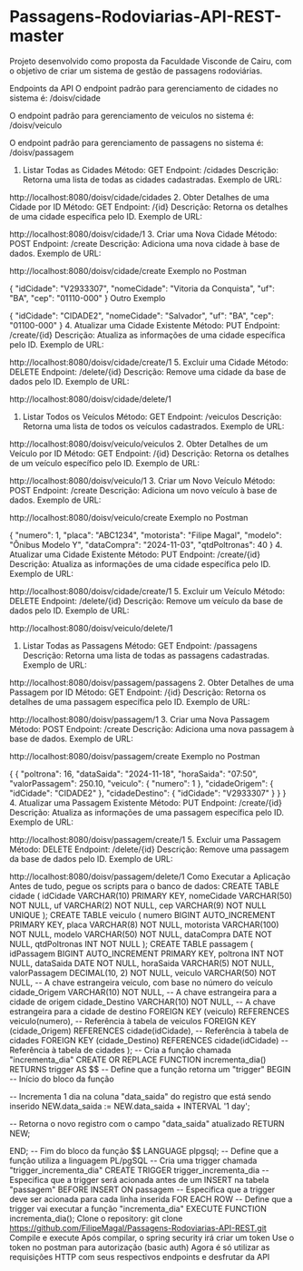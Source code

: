 # Passagens-Rodoviarias-API-REST-master

Projeto desenvolvido como proposta da Faculdade Visconde de Cairu, com o objetivo de criar um sistema de gestão de passagens rodoviárias.

Endpoints da API
O endpoint padrão para gerenciamento de cidades no sistema é: /doisv/cidade

O endpoint padrão para gerenciamento de veiculos no sistema é: /doisv/veiculo

O endpoint padrão para gerenciamento de passagens no sistema é: /doisv/passagem

1. Listar Todas as Cidades
Método: GET
Endpoint: /cidades
Descrição: Retorna uma lista de todas as cidades cadastradas.
Exemplo de URL:

http://localhost:8080/doisv/cidade/cidades
2. Obter Detalhes de uma Cidade por ID
Método: GET
Endpoint: /{id}
Descrição: Retorna os detalhes de uma cidade específica pelo ID.
Exemplo de URL:

http://localhost:8080/doisv/cidade/1
3. Criar uma Nova Cidade
Método: POST
Endpoint: /create
Descrição: Adiciona uma nova cidade à base de dados.
Exemplo de URL:

http://localhost:8080/doisv/cidade/create
Exemplo no Postman

{
        "idCidade": "V2933307",
        "nomeCidade": "Vitoria da Conquista",
        "uf": "BA",
        "cep": "01110-000"
}
Outro Exemplo

{
        "idCidade": "CIDADE2",
        "nomeCidade": "Salvador",
        "uf": "BA",
        "cep": "01100-000"
}
4. Atualizar uma Cidade Existente
Método: PUT
Endpoint: /create/{id}
Descrição: Atualiza as informações de uma cidade específica pelo ID.
Exemplo de URL:

http://localhost:8080/doisv/cidade/create/1
5. Excluir uma Cidade
Método: DELETE
Endpoint: /delete/{id}
Descrição: Remove uma cidade da base de dados pelo ID.
Exemplo de URL:

http://localhost:8080/doisv/cidade/delete/1
1. Listar Todos os Veículos
Método: GET
Endpoint: /veiculos
Descrição: Retorna uma lista de todos os veículos cadastrados.
Exemplo de URL:

http://localhost:8080/doisv/veiculo/veiculos
2. Obter Detalhes de um Veículo por ID
Método: GET
Endpoint: /{id}
Descrição: Retorna os detalhes de um veículo específico pelo ID.
Exemplo de URL:

http://localhost:8080/doisv/veiculo/1
3. Criar um Novo Veículo
Método: POST
Endpoint: /create
Descrição: Adiciona um novo veículo à base de dados.
Exemplo de URL:

http://localhost:8080/doisv/veiculo/create
Exemplo no Postman

{
    "numero": 1,
    "placa": "ABC1234",
    "motorista": "Filipe Magal",
    "modelo": "Ônibus Modelo Y",
    "dataCompra": "2024-11-03",
    "qtdPoltronas": 40
}
4. Atualizar uma Cidade Existente
Método: PUT
Endpoint: /create/{id}
Descrição: Atualiza as informações de uma cidade específica pelo ID.
Exemplo de URL:

http://localhost:8080/doisv/cidade/create/1
5. Excluir um Veículo
Método: DELETE
Endpoint: /delete/{id}
Descrição: Remove um veículo da base de dados pelo ID.
Exemplo de URL:

http://localhost:8080/doisv/veiculo/delete/1
1. Listar Todas as Passagens
Método: GET
Endpoint: /passagens
Descrição: Retorna uma lista de todas as passagens cadastradas.
Exemplo de URL:

http://localhost:8080/doisv/passagem/passagens
2. Obter Detalhes de uma Passagem por ID
Método: GET
Endpoint: /{id}
Descrição: Retorna os detalhes de uma passagem específica pelo ID.
Exemplo de URL:

http://localhost:8080/doisv/passagem/1
3. Criar uma Nova Passagem
Método: POST
Endpoint: /create
Descrição: Adiciona uma nova passagem à base de dados.
Exemplo de URL:

http://localhost:8080/doisv/passagem/create
Exemplo no Postman

{
    {
    "poltrona": 16,
    "dataSaida": "2024-11-18",
    "horaSaida": "07:50",
    "valorPassagem": 250.10,
    "veiculo": {
        "numero": 1 
    },
    "cidadeOrigem": {
        "idCidade": "CIDADE2" 
    },
    "cidadeDestino": {
        "idCidade": "V2933307" 
    }
}
}
4. Atualizar uma Passagem Existente
Método: PUT
Endpoint: /create/{id}
Descrição: Atualiza as informações de uma passagem específica pelo ID.
Exemplo de URL:

http://localhost:8080/doisv/passagem/create/1
5. Excluir uma Passagem
Método: DELETE
Endpoint: /delete/{id}
Descrição: Remove uma passagem da base de dados pelo ID.
Exemplo de URL:

http://localhost:8080/doisv/passagem/delete/1
Como Executar a Aplicação
Antes de tudo, pegue os scripts para o banco de dados:
CREATE TABLE cidade (
    idCidade VARCHAR(10) PRIMARY KEY,
    nomeCidade VARCHAR(50) NOT NULL,
    uf VARCHAR(2) NOT NULL,
    cep VARCHAR(9) NOT NULL UNIQUE
);
CREATE TABLE veiculo (
    numero BIGINT AUTO_INCREMENT PRIMARY KEY,
    placa VARCHAR(8) NOT NULL,
    motorista VARCHAR(100) NOT NULL,
    modelo VARCHAR(50) NOT NULL,
    dataCompra DATE NOT NULL,
    qtdPoltronas INT NOT NULL
);
CREATE TABLE passagem (
    idPassagem BIGINT AUTO_INCREMENT PRIMARY KEY,
    poltrona INT NOT NULL,
    dataSaida DATE NOT NULL,
    horaSaida VARCHAR(5) NOT NULL,
    valorPassagem DECIMAL(10, 2) NOT NULL,
    veiculo VARCHAR(50) NOT NULL,  -- A chave estrangeira veiculo, com base no número do veículo
    cidade_Origem VARCHAR(10) NOT NULL,  -- A chave estrangeira para a cidade de origem
    cidade_Destino VARCHAR(10) NOT NULL,  -- A chave estrangeira para a cidade de destino
    FOREIGN KEY (veiculo) REFERENCES veiculo(numero),  -- Referência à tabela de veiculos
    FOREIGN KEY (cidade_Origem) REFERENCES cidade(idCidade),  -- Referência à tabela de cidades
    FOREIGN KEY (cidade_Destino) REFERENCES cidade(idCidade)  -- Referência à tabela de cidades
);
-- Cria a função chamada "incrementa_dia"
CREATE OR REPLACE FUNCTION incrementa_dia()
RETURNS trigger AS $$  -- Define que a função retorna um "trigger"
BEGIN  -- Início do bloco da função

-- Incrementa 1 dia na coluna "data_saida" do registro que está sendo inserido
    NEW.data_saida := NEW.data_saida + INTERVAL '1 day'; 

-- Retorna o novo registro com o campo "data_saida" atualizado
    RETURN NEW;

END;  -- Fim do bloco da função
$$ LANGUAGE plpgsql;  -- Define que a função utiliza a linguagem PL/pgSQL
-- Cria uma trigger chamada "trigger_incrementa_dia"
CREATE TRIGGER trigger_incrementa_dia
-- Especifica que a trigger será acionada antes de um INSERT na tabela "passagem"
BEFORE INSERT ON passagem
-- Especifica que a trigger deve ser acionada para cada linha inserida
FOR EACH ROW
-- Define que a trigger vai executar a função "incrementa_dia"
EXECUTE FUNCTION incrementa_dia();
Clone o repository: git clone https://github.com/FilipeMagal/Passagens-Rodoviarias-API-REST.git
Compile e execute
Após compilar, o spring security irá criar um token
Use o token no postman para autorização (basic auth)
Agora é só utilizar as requisições HTTP com seus respectivos endpoints e desfrutar da API
